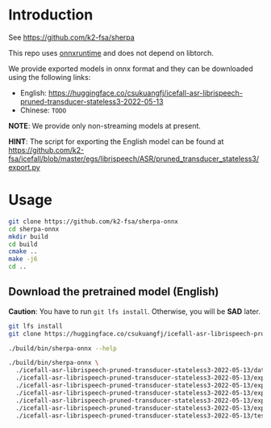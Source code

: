 # Introduction

See <https://github.com/k2-fsa/sherpa>

This repo uses [onnxruntime](https://github.com/microsoft/onnxruntime) and
does not depend on libtorch.

We provide exported models in onnx format and they can be downloaded using
the following links:

- English: <https://huggingface.co/csukuangfj/icefall-asr-librispeech-pruned-transducer-stateless3-2022-05-13>
- Chinese: `TODO`

**NOTE**: We provide only non-streaming models at present.


**HINT**: The script for exporting the English model can be found at
<https://github.com/k2-fsa/icefall/blob/master/egs/librispeech/ASR/pruned_transducer_stateless3/export.py>

# Usage

```bash
git clone https://github.com/k2-fsa/sherpa-onnx
cd sherpa-onnx
mkdir build
cd build
cmake ..
make -j6
cd ..
```

## Download the pretrained model (English)

**Caution**: You have to run `git lfs install`. Otherwise, you will be **SAD** later.

```bash
git lfs install
git clone https://huggingface.co/csukuangfj/icefall-asr-librispeech-pruned-transducer-stateless3-2022-05-13

./build/bin/sherpa-onnx --help

./build/bin/sherpa-onnx \
  ./icefall-asr-librispeech-pruned-transducer-stateless3-2022-05-13/data/lang_bpe_500/tokens.txt \
  ./icefall-asr-librispeech-pruned-transducer-stateless3-2022-05-13/exp/onnx/encoder.onnx \
  ./icefall-asr-librispeech-pruned-transducer-stateless3-2022-05-13/exp/onnx/decoder.onnx \
  ./icefall-asr-librispeech-pruned-transducer-stateless3-2022-05-13/exp/onnx/joiner.onnx \
  ./icefall-asr-librispeech-pruned-transducer-stateless3-2022-05-13/exp/onnx/joiner_encoder_proj.onnx \
  ./icefall-asr-librispeech-pruned-transducer-stateless3-2022-05-13/exp/onnx/joiner_decoder_proj.onnx \
  ./icefall-asr-librispeech-pruned-transducer-stateless3-2022-05-13/test_wavs/1089-134686-0001.wav
```
